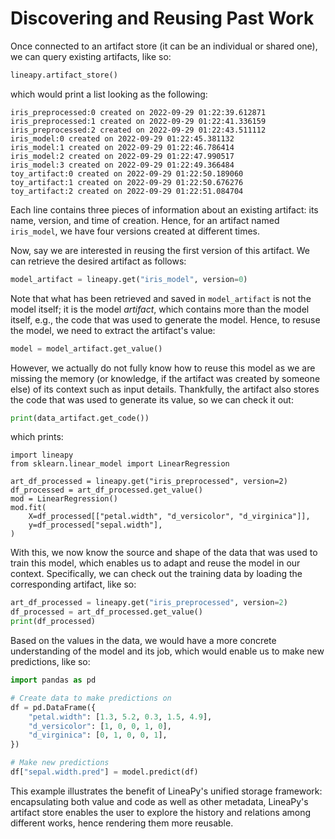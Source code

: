 # Discovering and Reusing Past Work

Once connected to an artifact store (it can be an individual or shared one), we can query existing artifacts, like so:

```python
lineapy.artifact_store()
```

which would print a list looking as the following:

```
iris_preprocessed:0 created on 2022-09-29 01:22:39.612871
iris_preprocessed:1 created on 2022-09-29 01:22:41.336159
iris_preprocessed:2 created on 2022-09-29 01:22:43.511112
iris_model:0 created on 2022-09-29 01:22:45.381132
iris_model:1 created on 2022-09-29 01:22:46.786414
iris_model:2 created on 2022-09-29 01:22:47.990517
iris_model:3 created on 2022-09-29 01:22:49.366484
toy_artifact:0 created on 2022-09-29 01:22:50.189060
toy_artifact:1 created on 2022-09-29 01:22:50.676276
toy_artifact:2 created on 2022-09-29 01:22:51.084704
```

Each line contains three pieces of information about an existing artifact: its name, version, and time of creation.
Hence, for an artifact named `iris_model`, we have four versions created at different times.

Now, say we are interested in reusing the first version of this artifact. We can retrieve the desired artifact as follows:

```python
model_artifact = lineapy.get("iris_model", version=0)
```

Note that what has been retrieved and saved in `model_artifact` is not the model itself; it is the model *artifact*,
which contains more than the model itself, e.g., the code that was used to generate the model. Hence, to resuse the model,
we need to extract the artifact's value:

```python
model = model_artifact.get_value()
```

However, we actually do not fully know how to reuse this model as we are missing the memory (or knowledge, if the artifact
was created by someone else) of its context such as input details. Thankfully, the artifact also stores the code that was
used to generate its value, so we can check it out:

```python
print(data_artifact.get_code())
```

which prints:

```
import lineapy
from sklearn.linear_model import LinearRegression

art_df_processed = lineapy.get("iris_preprocessed", version=2)
df_processed = art_df_processed.get_value()
mod = LinearRegression()
mod.fit(
    X=df_processed[["petal.width", "d_versicolor", "d_virginica"]],
    y=df_processed["sepal.width"],
)
```

With this, we now know the source and shape of the data that was used to train this model,
which enables us to adapt and reuse the model in our context. Specifically, we can check out the
training data by loading the corresponding artifact, like so:

```python
art_df_processed = lineapy.get("iris_preprocessed", version=2)
df_processed = art_df_processed.get_value()
print(df_processed)
```

Based on the values in the data, we would have a more concrete understanding of the model and its job,
which would enable us to make new predictions, like so:

```python
import pandas as pd

# Create data to make predictions on
df = pd.DataFrame({
    "petal.width": [1.3, 5.2, 0.3, 1.5, 4.9],
    "d_versicolor": [1, 0, 0, 1, 0],
    "d_virginica": [0, 1, 0, 0, 1],
})

# Make new predictions
df["sepal.width.pred"] = model.predict(df)
```

This example illustrates the benefit of LineaPy's unified storage framework:
encapsulating both value and code as well as other metadata, LineaPy's artifact store
enables the user to explore the history and relations among different works,
hence rendering them more reusable.
